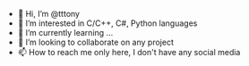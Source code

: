- 👋 Hi, I’m @tttony
- 👀 I’m interested in C/C++, C#, Python languages
- 🌱 I’m currently learning ...
- 💞️ I’m looking to collaborate on any project 
- 📫 How to reach me only here, I don't have any social media

<!---
tttony/tttony is a ✨ special ✨ repository because its `README.md` (this file) appears on your GitHub profile.
You can click the Preview link to take a look at your changes.
--->
